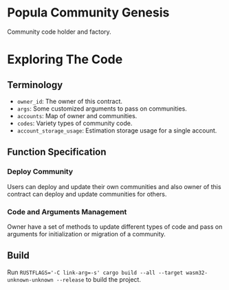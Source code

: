 Popula Community Genesis
==================

Community code holder and factory.

Exploring The Code
==================

## Terminology

* `owner_id`: The owner of this contract.
* `args`: Some customized arguments to pass on communities.
* `accounts`: Map of owner and communities.
* `codes`: Variety types of community code.  
* `account_storage_usage`: Estimation storage usage for a single account.

## Function Specification

### Deploy Community
Users can deploy and update their own communities and also owner of this contract can deploy and update communities for others. 

### Code and Arguments Management
Owner have a set of methods to update different types of code and pass on arguments for initialization or migration of a community.

## Build

Run `RUSTFLAGS='-C link-arg=-s' cargo build --all --target wasm32-unknown-unknown --release` to build the project.
